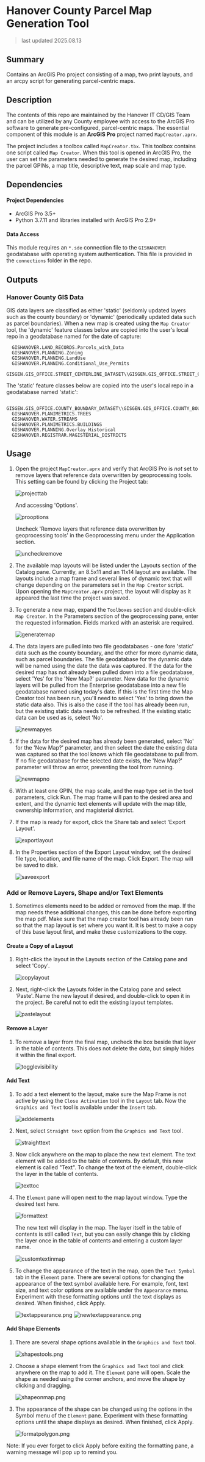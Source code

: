 # Hanover County Parcel Map Generation Tool

> last updated 2025.08.13


## Summary
Contains an ArcGIS Pro project consisting of a map, two print layouts, and an arcpy script for generating parcel-centric maps.


## Description
The contents of this repo are maintained by the Hanover IT CD/GIS Team and can be utilized by any County employee with access to the ArcGIS Pro software to generate pre-configured, parcel-centric maps. The essential component of this module is an **ArcGIS Pro** project named `MapCreator.aprx`. 

The project includes a toolbox called `MapCreator.tbx`. This toolbox contains one script called `Map Creator`. When this tool is opened in ArcGIS Pro, the user can set the parameters needed to generate the desired map, including the parcel GPINs, a map title, descriptive text, map scale and map type.

## Dependencies

#### Project Dependencies
 - ArcGIS Pro 3.5+
 - Python 3.7.11 and libraries installed with ArcGIS Pro 2.9+

#### Data Access
This module requires an `*.sde` connection file to the `GISHANOVER` geodatabase with operating system authentication. This file is provided in the `connections` folder in the repo.

## Outputs

### Hanover County GIS Data
GIS data layers are classified as either 'static' (seldomly updated layers such as the county boundary) or 'dynamic' (periodically updated data such as parcel boundaries).
When a new map is created using the `Map Creator` tool, the 'dynamic' feature classes below are copied into the user's local repo in a geodatabase named for the date of capture:

  ```
    GISHANOVER.LAND_RECORDS.Parcels_with_Data
    GISHANOVER.PLANNING.Zoning
    GISHANOVER.PLANNING.LandUse
    GISHANOVER.PLANNING.Conditional_Use_Permits
    GISGEN.GIS_OFFICE.STREET_CENTERLINE_DATASET\\GISGEN.GIS_OFFICE.STREET_CENTERLINES

  ```
The 'static' feature classes below are copied into the user's local repo in a geodatabase named 'static':

  ```
    GISGEN.GIS_OFFICE.COUNTY_BOUNDARY_DATASET\\GISGEN.GIS_OFFICE.COUNTY_BOUNDARY
    GISHANOVER.PLANIMETRICS.TREES
    GISHANOVER.WATER.STREAMS
    GISHANOVER.PLANIMETRICS.BUILDINGS
    GISHANOVER.PLANNING.Overlay_Historical
    GISHANOVER.REGISTRAR.MAGISTERIAL_DISTRICTS
  ```

## Usage

1. Open the project `MapCreator.aprx` and verify that ArcGIS Pro is *not* set to remove layers that reference data overwritten by geoprocessing tools. This setting can be found by clicking the Project tab:

    ![projecttab](images/projecttab.png)

    And accessing 'Options'.

    ![prooptions](images/prooptions.png)

    Uncheck 'Remove layers that reference data overwritten by geoprocessing tools' in the Geoprocessing menu under the Application section.

    ![uncheckremove](images/uncheckremove.png)

2. The available map layouts will be listed under the Layouts section of the Catalog pane. Currently, an 8.5x11 and an 11x14 layout are available. The layouts include a map frame and several lines of dynamic text that will change depending on the parameters set in the `Map Creator` script. Upon opening the `MapCreator.aprx` project, the layout will display as it appeared the last time the project was saved.

3. To generate a new map, expand the `Toolboxes` section and double-click `Map Creator`. In the Parameters section of the geoprocessing pane, enter the requested information. Fields marked with an asterisk are required.

    ![generatemap](images/generatemap.png)

4. The data layers are pulled into two file geodatabases - one fore 'static' data such as the county boundary, and the other for more dynamic data, such as parcel boundaries. The file geodatabase for the dynamic data will be named using the date the data was captured. If the data for the desired map has not already been pulled down into a file geodatabase, select 'Yes' for the 'New Map?' parameter. New data for the dynamic layers will be pulled from the Enterprise geodatabase into a new file geodatabase named using today's date. If this is the first time the Map Creator tool has been run, you'll need to select 'Yes' to bring down the static data also. This is also the case if the tool has already been run, but the existing static data needs to be refreshed. If the existing static data can be used as is, select 'No'.
    
    ![newmapyes](images/newmapyes.png)

5. If the data for the desired map has already been generated, select 'No' for the 'New Map?' parameter, and then select the date the existing data was captured so that the tool knows which file geodatabase to pull from. If no file geodatabase for the selected date exists, the 'New Map?' parameter will throw an error, preventing the tool from running.
    
    ![newmapno](images/newmapno.png)

6. With at least one GPIN, the map scale, and the map type set in the tool parameters, click Run. The map frame will pan to the desired area and extent, and the dynamic text elements will update with the map title, ownership information, and magisterial district.

7. If the map is ready for export, click the Share tab and select 'Export Layout'.

    ![exportlayout](images/exportlayout.png)

8. In the Properties section of the Export Layout window, set the desired file type, location, and file name of the map. Click Export. The map will be saved to disk.

    ![saveexport](images/saveexport.png)

### Add or Remove Layers, Shape and/or Text Elements
1. Sometimes elements need to be added or removed from the map. If the map needs these additional changes, this can be done before exporting the map pdf. Make sure that the map creator tool has already been run so that the map layout is set where you want it. It is best to make a copy of this base layout first, and make these customizations to the copy.  

#### Create a Copy of a Layout
1. Right-click the layout in the Layouts section of the Catalog pane and select 'Copy'.
    
    ![copylayout](images/copylayout.png)

2. Next, right-click the Layouts folder in the Catalog pane and select 'Paste'. Name the new layout if desired, and double-click to open it in the project. Be careful not to edit the existing layout templates.

    ![pastelayout](images/pastelayout.png)



#### Remove a Layer
1. To remove a layer from the final map, uncheck the box beside that layer in the table of contents. This does not delete the data, but simply hides it within the final export. <p>
    
    ![togglevisibility](images/togglevisibility.png)

#### Add Text
1. To add a text element to the layout, make sure the Map Frame is not active by using the `Close Activation` tool in the `Layout` tab. Now the `Graphics and Text` tool is available under the `Insert` tab.

    ![addelements](images/addelements.png) 

2. Next, select `Straight text` option from the `Graphics and Text` tool.

    ![straighttext](images/straighttext.png)

3. Now click anywhere on the map to place the new text element. The text element will be added to the table of contents. By default, this new element is called "Text". To change the text of the element, double-click the layer in the table of contents.

    ![texttoc](images/texttoc.png)

4. The `Element` pane will open next to the map layout window. Type the desired text here.

    ![formattext](images/formattext.png)

    The new text will display in the map. The layer itself in the table of contents is still called `Text`, but you can easily change this by clicking the layer once in the table of contents and entering a custom layer name.
    
    ![customtextinmap](images/customtextinmap.png)

5. To change the appearance of the text in the map, open the `Text Symbol` tab in the `Element` pane. There are several options for changing the appearance of the text symbol available here.  For example, font, text size, and text color options are available under the `Appearance` menu. Experiment with these formatting options until the text displays as desired. When finished, click Apply.
    
    ![textappearance.png](images/textappearance.png)
    ![newtextappearance.png](images/newtextappearance.png)

#### Add Shape Elements
1. There are several shape options available in the `Graphics and Text` tool. 

    ![shapestools.png](images/shapestools.png)

2. Choose a shape element from the `Graphics and Text` tool and click anywhere on the map to add it. The `Element` pane will open. Scale the shape as needed using the corner anchors, and move the shape by clicking and dragging.

    ![shapeonmap.png](images/shapeonmap.png)

3. The appearance of the shape can be changed using the options in the Symbol menu of the `Element` pane. Experiment with these formatting options until the shape displays as desired. When finished, click Apply.

    ![formatpolygon.png](images/formatpolygon.png)

Note: If you ever forget to click Apply before exiting the formatting pane, a warning message will pop up to remind you.
